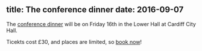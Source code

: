 title: The conference dinner
date: 2016-09-07
---
The [conference dinner](/conference-dinner/) will be on Friday 16th in the Lower Hall at Cardiff City Hall.

Ticekts cost £30, and places are limited, so [book now](/conference-dinner/)!
